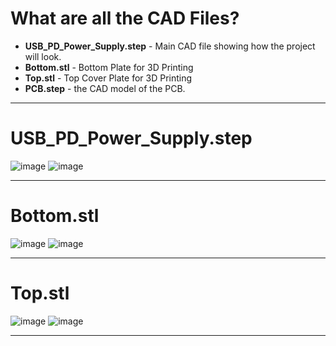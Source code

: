 # What are all the CAD Files?

* **USB_PD_Power_Supply.step** - Main CAD file showing how the project will look.
* **Bottom.stl** - Bottom Plate for 3D Printing
* **Top.stl** - Top Cover Plate for 3D Printing
* **PCB.step** - the CAD model of the PCB.


--------------
# USB_PD_Power_Supply.step
![image](https://github.com/Keyaan-07/USB-PD-Power-Supply/blob/main/Images/Final1.png)
![image](https://github.com/Keyaan-07/USB-PD-Power-Supply/blob/main/Images/Final2.png)
 

--------------
# Bottom.stl
![image](https://github.com/Keyaan-07/USB-PD-Power-Supply/blob/main/Images/Bottom1.png)
![image](https://github.com/Keyaan-07/USB-PD-Power-Supply/blob/main/Images/bottom2.png)

--------------

# Top.stl
![image](https://github.com/Keyaan-07/USB-PD-Power-Supply/blob/main/Images/Top1.png)
![image](https://github.com/Keyaan-07/USB-PD-Power-Supply/blob/main/Images/Top2.png)

--------------
